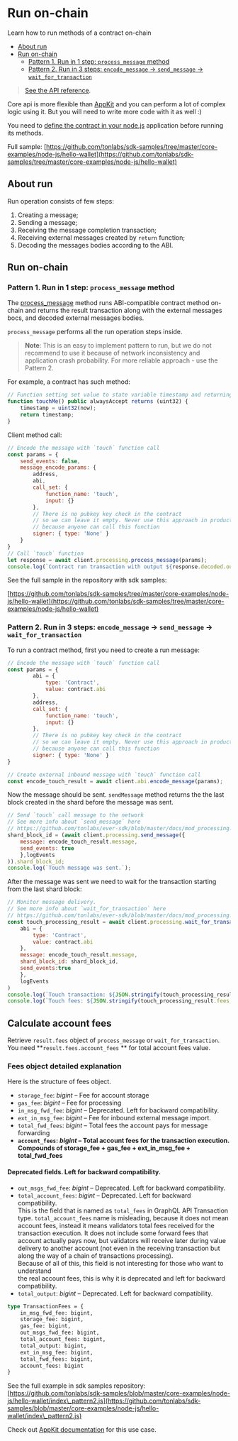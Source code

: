 # Run on-chain

Learn how to run methods of a contract on-chain

* [About run](run\_onchain.md#about-run)
* [Run on-chain](run\_onchain.md#run-on-chain-1)
  * [Pattern 1. Run in 1 step: `process_message` method](run\_onchain.md#pattern-1-run-in-1-step-process\_message-method)
  * [Pattern 2. Run in 3 steps: `encode_message` -> `send_message` -> `wait_for_transaction`](run\_onchain.md#pattern-2--run-in-3-steps-encode\_message----send\_message---wait\_for\_transaction)

> [See the API reference](../../reference/types-and-methods/modules.md).

Core api is more flexible than [AppKit](https://github.com/tonlabs/ever-appkit-js) and you can perform a lot of complex logic using it. But you will need to write more code with it as well :)

You need to [define the contract in your node.js](add\_contract\_to\_your\_app.md) application before running its methods.

Full sample: [https://github.com/tonlabs/sdk-samples/tree/master/core-examples/node-js/hello-wallet](https://github.com/tonlabs/sdk-samples/tree/master/core-examples/node-js/hello-wallet)

## About run

Run operation consists of few steps:

1. Creating a message;
2. Sending a message;
3. Receiving the message completion transaction;
4. Receiving external messages created by `return` function;
5. Decoding the messages bodies according to the ABI.

## Run on-chain

### Pattern 1. Run in 1 step: `process_message` method

The [process\_message](../../reference/types-and-methods/mod\_processing.md#process\_message) method runs ABI-compatible contract method on-chain and returns the result transaction along with the external messages bocs, and decoded external messages bodies.

`process_message` performs all the run operation steps inside.

> **Note**: This is an easy to implement pattern to run, but we do not recommend to use it because of network inconsistency and application crash probability. For more reliable approach - use the Pattern 2.

For example, a contract has such method:

```javascript
// Function setting set value to state variable timestamp and returning it
function touchMe() public alwaysAccept returns (uint32) {
    timestamp = uint32(now);
    return timestamp;
}
```

Client method call:

```javascript
// Encode the message with `touch` function call
const params = {
    send_events: false,
    message_encode_params: {
        address,
        abi,
        call_set: {
            function_name: 'touch',
            input: {}
        },
        // There is no pubkey key check in the contract
        // so we can leave it empty. Never use this approach in production
        // because anyone can call this function
        signer: { type: 'None' }
    }
}
// Call `touch` function
let response = await client.processing.process_message(params);
console.log(`Сontract run transaction with output ${response.decoded.output}, ${response.transaction.id}`);
```

See the full sample in the repository with sdk samples:

[https://github.com/tonlabs/sdk-samples/tree/master/core-examples/node-js/hello-wallet](https://github.com/tonlabs/sdk-samples/tree/master/core-examples/node-js/hello-wallet)

### Pattern 2. Run in 3 steps: `encode_message` -> `send_message` -> `wait_for_transaction`

To run a contract method, first you need to create a run message:

```javascript
// Encode the message with `touch` function call
const params = {
        abi = {
            type: 'Contract',
            value: contract.abi
        },
        address,
        call_set: {
            function_name: 'touch',
            input: {}
        },
        // There is no pubkey key check in the contract
        // so we can leave it empty. Never use this approach in production
        // because anyone can call this function
        signer: { type: 'None' }
}

// Create external inbound message with `touch` function call
const encode_touch_result = await client.abi.encode_message(params);
```

Now the message should be sent. `sendMessage` method returns the the last block created in the shard before the message was sent.

```javascript
// Send `touch` call message to the network
// See more info about `send_message` here  
// https://github.com/tonlabs/ever-sdk/blob/master/docs/mod_processing.md#send_message
shard_block_id = (await client.processing.send_message({
    message: encode_touch_result.message,
    send_events: true
    },logEvents
)).shard_block_id;
console.log(`Touch message was sent.`);
```

After the message was sent we need to wait for the transaction starting from the last shard block:

```javascript
// Monitor message delivery. 
// See more info about `wait_for_transaction` here  
// https://github.com/tonlabs/ever-sdk/blob/master/docs/mod_processing.md#wait_for_transaction
const touch_processing_result = await client.processing.wait_for_transaction({
    abi = {
        type: 'Contract',
        value: contract.abi
    },
    message: encode_touch_result.message,
    shard_block_id: shard_block_id,
    send_events:true
    },
    logEvents
)
console.log(`Touch transaction: ${JSON.stringify(touch_processing_result.transaction,null,2)}`);
console.log(`Touch fees: ${JSON.stringify(touch_processing_result.fees,null,2)}`);
```



## Calculate account fees

Retrieve `result.fees` object of `process_message` or `wait_for_transaction`. You need **`result.fees.account_fees` ** for total account fees value.

### Fees object detailed explanation

Here is the structure of fees object.

* `storage_fee`: _bigint_ – Fee for account storage
* `gas_fee`: _bigint_ – Fee for processing
* `in_msg_fwd_fee`: _bigint_ – Deprecated. Left for backward compatibility.&#x20;
* `ext_in_msg_fee`: _bigint_ – Fee for inbound external message import.
* `total_fwd_fees`: _bigint_ – Total fees the account pays for message forwarding
* **`account_fees`: **_**bigint**_** – Total account fees for the transaction execution. Compounds of storage\_fee + gas\_fee + ext\_in\_msg\_fee + total\_fwd\_fees**

#### Deprecated fields. Left for backward compatibility.

* `out_msgs_fwd_fee`: _bigint_ – Deprecated. Left for backward compatibility.
* `total_account_fees`: _bigint_ – Deprecated.  Left for backward compatibility.\
  This is the field that is named as `total_fees` in GraphQL API Transaction type. `total_account_fees` name is misleading, because it does not mean account fees, instead it means validators total fees received for the transaction execution. It does not include some forward fees that account actually pays now, but validators will receive later during value delivery to another account (not even in the receiving transaction but along the way of a chain of transactions processing).\
  Because of all of this, this field is not interesting for those who want to understand\
  the real account fees, this is why it is deprecated and left for backward compatibility.
* `total_output`: _bigint_ – Deprecated. Left for backward compatibility.&#x20;

```graphql
type TransactionFees = {
    in_msg_fwd_fee: bigint,
    storage_fee: bigint,
    gas_fee: bigint,
    out_msgs_fwd_fee: bigint,
    total_account_fees: bigint,
    total_output: bigint,
    ext_in_msg_fee: bigint,
    total_fwd_fees: bigint,
    account_fees: bigint
}
```

See the full example in sdk samples repository: [https://github.com/tonlabs/sdk-samples/blob/master/core-examples/node-js/hello-wallet/index\_pattern2.js](https://github.com/tonlabs/sdk-samples/blob/master/core-examples/node-js/hello-wallet/index\_pattern2.js)

Check out [AppKit documentation](https://docs.everos.dev/appkit-js/guides/run\_onchain) for this use case.
